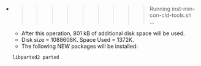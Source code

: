 * >>>>>>>>> Running inst-min-con-cld-tools.sh ...
  * After this operation, 801 kB of additional disk space will be used.
  * Disk size = 1088608K. Space Used = 1372K.
  * The following NEW packages will be installed:
  ```bash
  libparted2 parted
  ```
